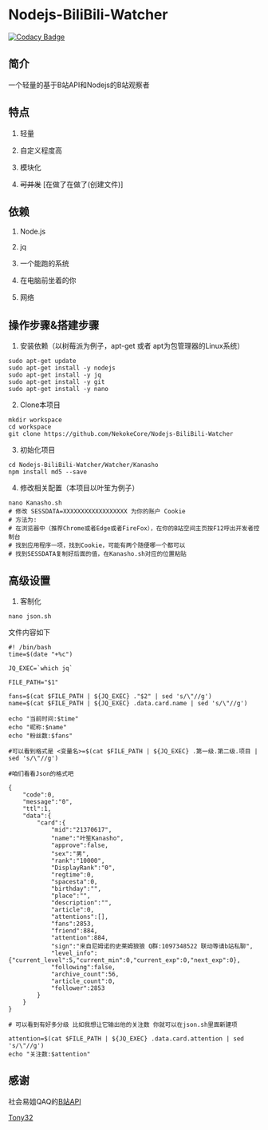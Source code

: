 # Nodejs-BiliBili-Watcher

[![Codacy Badge](https://api.codacy.com/project/badge/Grade/ea38c58d1ad7423ba798de248482cfdf)](https://app.codacy.com/gh/NekokeCore/Nodejs-BiliBili-Watcher?utm_source=github.com&utm_medium=referral&utm_content=NekokeCore/Nodejs-BiliBili-Watcher&utm_campaign=Badge_Grade)

## 简介
  一个轻量的基于B站API和Nodejs的B站观察者

## 特点
1. 轻量

2. 自定义程度高

3. 模块化

4. ~~可并发~~ [在做了在做了(创建文件)]

## 依赖
1. Node.js

2. jq

3. 一个能跑的系统

4. 在电脑前坐着的你

5. 网络

## 操作步骤&搭建步骤
1. 安装依赖（以树莓派为例子，apt-get 或者 apt为包管理器的Linux系统）

```
sudo apt-get update
sudo apt-get install -y nodejs
sudo apt-get install -y jq
sudo apt-get install -y git
sudo apt-get install -y nano
```

2. Clone本项目

```
mkdir workspace
cd workspace
git clone https://github.com/NekokeCore/Nodejs-BiliBili-Watcher
```
3. 初始化项目
```
cd Nodejs-BiliBili-Watcher/Watcher/Kanasho
npm install md5 --save
```

4. 修改相关配置（本项目以叶笙为例子）

```
nano Kanasho.sh
# 修改 SESSDATA=XXXXXXXXXXXXXXXXXX 为你的账户 Cookie
# 方法为: 
# 在浏览器中（推荐Chrome或者Edge或者FireFox），在你的B站空间主页按F12呼出开发者控制台
# 找到应用程序一项，找到Cookie，可能有两个随便哪一个都可以
# 找到SESSDATA复制好后面的值，在Kanasho.sh对应的位置粘贴
```

## 高级设置
1. 客制化
```
nano json.sh
```
文件内容如下

```
#! /bin/bash
time=$(date "+%c")

JQ_EXEC=`which jq`

FILE_PATH="$1"

fans=$(cat $FILE_PATH | ${JQ_EXEC} ."$2" | sed 's/\"//g')
name=$(cat $FILE_PATH | ${JQ_EXEC} .data.card.name | sed 's/\"//g')

echo "当前时间:$time"
echo "昵称:$name"
echo "粉丝数:$fans"

#可以看到格式是 <变量名>=$(cat $FILE_PATH | ${JQ_EXEC} .第一级.第二级.项目 | sed 's/\"//g')

#咱们看看Json的格式吧

{
    "code":0,
    "message":"0",
    "ttl":1,
    "data":{
        "card":{
            "mid":"21370617",
            "name":"叶笙Kanasho",
            "approve":false,
            "sex":"男",
            "rank":"10000",
            "DisplayRank":"0",
            "regtime":0,
            "spacesta":0,
            "birthday":"",
            "place":"",
            "description":"",
            "article":0,
            "attentions":[],
            "fans":2853,
            "friend":884,
            "attention":884,
            "sign":"来自尼姆诺的史莱姆狼狼 Q群:1097348522 联动等请b站私聊",
            "level_info":{"current_level":5,"current_min":0,"current_exp":0,"next_exp":0},
            "following":false,
            "archive_count":56,
            "article_count":0,
            "follower":2853
        }
    }
}

# 可以看到有好多分级 比如我想让它输出他的关注数 你就可以在json.sh里面新建项

attention=$(cat $FILE_PATH | ${JQ_EXEC} .data.card.attention | sed 's/\"//g')
echo "关注数:$attention"
```
## 感谢

社会易姐QAQ的[B站API](https://github.com/SocialSisterYi/bilibili-API-collect)

[Tony32](https://github.com/TTTTTony32)